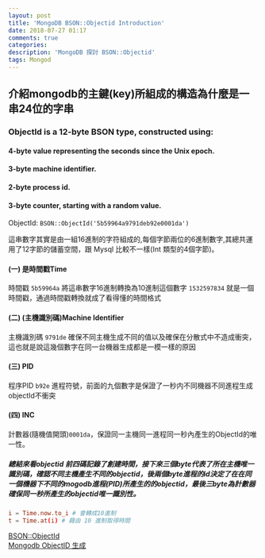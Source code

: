 ```yaml
---
layout: post
title: 'MongoDB BSON::Objectid Introduction'
date: 2018-07-27 01:17
comments: true
categories:
description: 'MongoDB 探討 BSON::Objectid'
tags: Mongod
---
```

## 介紹mongodb的主鍵(key)所組成的構造為什麼是一串24位的字串

### ObjectId is a 12-byte BSON type, constructed using:

#### 4-byte value representing the seconds since the Unix epoch.
#### 3-byte machine identifier.
#### 2-byte process id.
#### 3-byte counter, starting with a random value.
ObjectId: `BSON::ObjectId('5b59964a9791deb92e0001da')`

這串數字其實是由一組16進制的字符組成的,每個字節兩位的6進制數字,其總共運用了12字節的儲蓄空間，跟 Mysql 比較不一樣(Int 類型的4個字節)。

#### (一) 是時間戳Time
時間戳 `5b59964a` 將這串數字16進制轉換為10進制這個數字 `1532597834` 就是一個時間戳，通過時間戳轉換就成了看得懂的時間格式

#### (二) (主機識別碼)Machine Identifier
主機識別碼 `9791de` 確保不同主機生成不同的值以及確保在分散式中不造成衝突，這也就是說這幾個數字在同一台機器生成都是一模一樣的原因

#### (三) PID
程序PID `b92e` 進程符號，前面的九個數字是保證了一秒内不同機器不同進程生成objectId不衝突

#### (四) INC
計數器(隨機值開頭)`0001da`，保證同一主機同一進程同一秒內產生的ObjectId的唯一性。


##### 總結來看objectid 前四碼記錄了創建時間，接下來三個byte代表了所在主機唯一識別碼，確認不同主機產生不同的objectid，後兩個byte進程的id決定了在在同一個機器下不同的mogodb進程(PID)所產生的的objectid，最後三byte為計數器確保同一秒所產生的objectid唯一識別性。

```conf
i = Time.now.to_i # 會轉成10進制
t = Time.at(i) # 藉由 10 進制取得時間
```

[BSON::ObjectId](https://docs.mongodb.com/manual/reference/method/ObjectId/)<br>
[Mongodb ObjectID 生成](https://www.cnblogs.com/xjk15082/archive/2011/09/18/2180792.html)